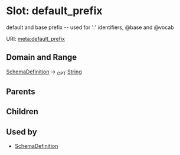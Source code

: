 # Slot: default_prefix


default and base prefix -- used for ':' identifiers, @base and @vocab

URI: [meta:default_prefix](https://w3id.org/biolink/biolinkml/meta/default_prefix)
## Domain and Range

[SchemaDefinition](SchemaDefinition.md) ->  <sub>OPT</sub> [String](String.md)
## Parents

## Children

## Used by

 * [SchemaDefinition](SchemaDefinition.md)
